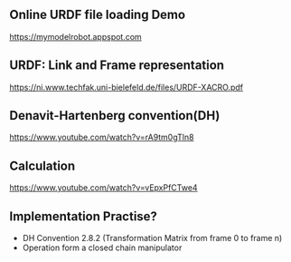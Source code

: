 ## Online URDF file loading Demo
https://mymodelrobot.appspot.com

## URDF: Link and Frame representation
https://ni.www.techfak.uni-bielefeld.de/files/URDF-XACRO.pdf

## Denavit-Hartenberg convention(DH)
https://www.youtube.com/watch?v=rA9tm0gTln8

## Calculation

https://www.youtube.com/watch?v=vEpxPfCTwe4


## Implementation Practise?
* DH Convention 2.8.2 (Transformation Matrix from frame 0 to frame n)
* Operation form a closed chain manipulator

